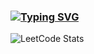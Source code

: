 ### [![Typing SVG](https://readme-typing-svg.herokuapp.com?font=&duration=4000&pause=1000&color=265F37&center=true&random=false&width=435&lines=Hi!+I'm+Denis)](https://git.io/typing-svg)
![LeetCode Stats](https://leetcard.jacoblin.cool/x_bezrukov_x?theme=wtf&font=Montserrat)
<!--
**xbezrukovx/xbezrukovx** is a ✨ _special_ ✨ repository because its `README.md` (this file) appears on your GitHub profile.

Here are some ideas to get you started:

- 🔭 I’m currently working on ...
- 🌱 I’m currently learning ...
- 👯 I’m looking to collaborate on ...
- 🤔 I’m looking for help with ...
- 💬 Ask me about ...
- 📫 How to reach me: ...
- 😄 Pronouns: ...
- ⚡ Fun fact: ...
-->
